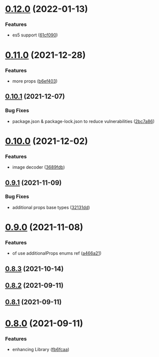 # [0.12.0](https://github.com/GiovanniCardamone/class-schema/compare/v0.11.0...v0.12.0) (2022-01-13)


### Features

* es5 support ([61cf090](https://github.com/GiovanniCardamone/class-schema/commit/61cf090b0b79055c751147f7c5bf4fdb93336b3d))



# [0.11.0](https://github.com/GiovanniCardamone/class-schema/compare/v0.10.1...v0.11.0) (2021-12-28)


### Features

* more props ([b6ef403](https://github.com/GiovanniCardamone/class-schema/commit/b6ef4037633611b7373880ab9bcb88fbf6f9ff19))



## [0.10.1](https://github.com/GiovanniCardamone/class-schema/compare/v0.10.0...v0.10.1) (2021-12-07)


### Bug Fixes

* package.json & package-lock.json to reduce vulnerabilities ([2bc7a86](https://github.com/GiovanniCardamone/class-schema/commit/2bc7a86882109aa06653f00eb12f8b2bc4c9a3ac))



# [0.10.0](https://github.com/GiovanniCardamone/class-schema/compare/v0.9.1...v0.10.0) (2021-12-02)


### Features

* image decoder ([3689fdb](https://github.com/GiovanniCardamone/class-schema/commit/3689fdb39dfa0f7c4170d1878d58c256af2770a8))



## [0.9.1](https://github.com/GiovanniCardamone/class-schema/compare/v0.9.0...v0.9.1) (2021-11-09)


### Bug Fixes

* additional props base types ([32131dd](https://github.com/GiovanniCardamone/class-schema/commit/32131dda1734070d3f73e4410f990771035cc7c2))



# [0.9.0](https://github.com/GiovanniCardamone/class-schema/compare/v0.8.3...v0.9.0) (2021-11-08)


### Features

* of use additionalProps enums ref ([a466a21](https://github.com/GiovanniCardamone/class-schema/commit/a466a210e7e845db5c6001ee6e6e8c3716006808))



## [0.8.3](https://github.com/GiovanniCardamone/class-schema/compare/v0.8.2...v0.8.3) (2021-10-14)



## [0.8.2](https://github.com/GiovanniCardamone/class-schema/compare/v0.8.1...v0.8.2) (2021-09-11)



## [0.8.1](https://github.com/GiovanniCardamone/class-schema/compare/v0.8.0...v0.8.1) (2021-09-11)



# [0.8.0](https://github.com/GiovanniCardamone/class-schema/compare/v0.7.1...v0.8.0) (2021-09-11)


### Features

* enhancing Library ([fb6fcaa](https://github.com/GiovanniCardamone/class-schema/commit/fb6fcaa1009ed170e023c4dfef1e49f5d7b54356))



